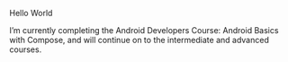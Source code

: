 Hello World

I’m currently completing the Android Developers Course: Android Basics with Compose,
and will continue on to the intermediate and advanced courses.


<!---
annedawson/annedawson is a ✨ special ✨ repository because its `README.md` (this file) appears on your GitHub profile.
You can click the Preview link to take a look at your changes.
AD 11 Aug 2024
--->
